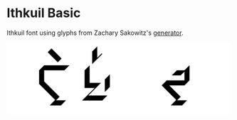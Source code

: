# Ithkuil Basic
Ithkuil font using glyphs from Zachary Sakowitz's [generator](https://v8.zsnout.com/ithkuil/script).

![ithkuil_basic_title](documentation/ithkuil_basic_title.png)
